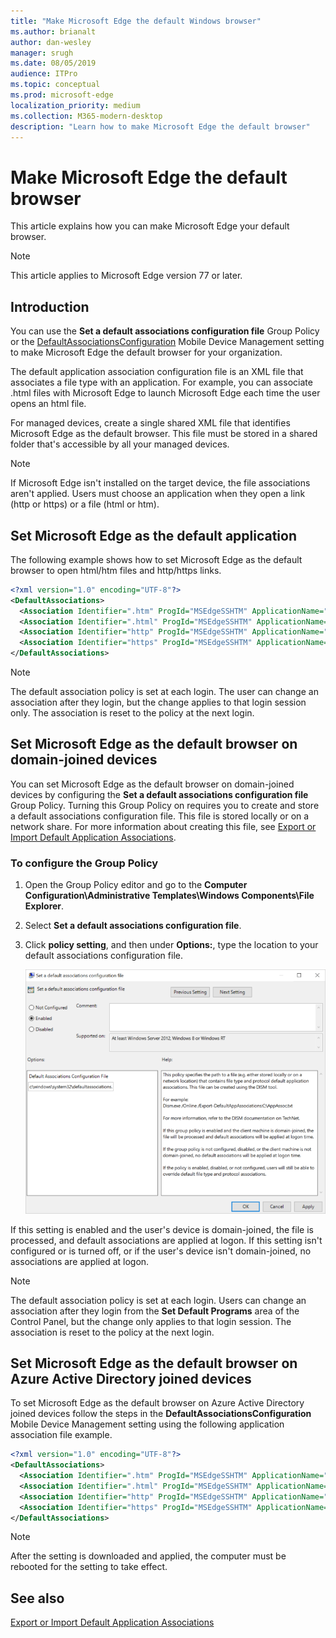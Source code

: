 ```yaml
---
title: "Make Microsoft Edge the default Windows browser"
ms.author: brianalt
author: dan-wesley
manager: srugh
ms.date: 08/05/2019
audience: ITPro
ms.topic: conceptual
ms.prod: microsoft-edge
localization_priority: medium
ms.collection: M365-modern-desktop
description: "Learn how to make Microsoft Edge the default browser"
---
```


# Make Microsoft Edge the default browser

This article explains how you can make Microsoft Edge your default browser.

>[!NOTE]
>This article applies to Microsoft Edge version 77 or later.

## Introduction

You can use the **Set a default associations configuration file** Group Policy or the [DefaultAssociationsConfiguration](https://docs.microsoft.com/windows/client-management/mdm/policy-csp-applicationdefaults#applicationdefaults-defaultassociationsconfiguration) Mobile Device Management setting to make Microsoft Edge the default browser for your organization.

The default application association configuration file is an XML file that associates a file type with an application. For example, you can associate .html files with Microsoft Edge to launch Microsoft Edge each time the user opens an html file.

For managed devices, create a single shared XML file that identifies Microsoft Edge as the default browser. This file must be stored in a shared folder that's accessible by all your managed devices.

>[!NOTE]
>If Microsoft Edge isn't installed on the target device, the file associations aren't applied. Users must choose an application when they open a link (http or https) or a file (html or htm).

## Set Microsoft Edge as the default application

The following example shows how to set Microsoft Edge as the default browser to open html/htm files and http/https links.

```xml
<?xml version="1.0" encoding="UTF-8"?>
<DefaultAssociations>
  <Association Identifier=".htm" ProgId="MSEdgeSSHTM" ApplicationName="Microsoft Edge" />
  <Association Identifier=".html" ProgId="MSEdgeSSHTM" ApplicationName=" Microsoft Edge" />
  <Association Identifier="http" ProgId="MSEdgeSSHTM" ApplicationName=" Microsoft Edge" />
  <Association Identifier="https" ProgId="MSEdgeSSHTM" ApplicationName=" Microsoft Edge" />
</DefaultAssociations>

```

>[!NOTE]
>The default association policy is set at each login. The user can change an association after they login, but the change applies to that login session only. The association is reset to the policy at the next login.

## Set Microsoft Edge as the default browser on domain-joined devices

You can set Microsoft Edge as the default browser on domain-joined devices by configuring the **Set a default associations configuration file** Group Policy. Turning this Group Policy on requires you to create and store a default associations configuration file. This file is stored locally or on a network share. For more information about creating this file, see [Export or Import Default Application Associations](https://go.microsoft.com/fwlink/p/?LinkId=618268).

### To configure the Group Policy

1. Open the Group Policy editor and go to the **Computer Configuration\Administrative Templates\Windows Components\File Explorer**.
2. Select **Set a default associations configuration file**.
3. Click **policy setting**, and then under **Options:**, type the location to your default associations configuration file.

   ![Enable file association in group policy](./media/edge-learnmore-make-edge-default-browser/edge-learnmore-browser-file-associations-policy.png)

If this setting is enabled and the user's device is domain-joined, the file is processed, and default associations are applied at logon. If this setting isn't configured or is turned off, or if the user's device isn't domain-joined, no associations are applied at logon.

>[!NOTE]
>The default association policy is set at each login. Users can change an association after they login from the **Set Default Programs** area of the Control Panel, but the change only applies to that login session. The association is reset to the policy at the next login.

## Set Microsoft Edge as the default browser on Azure Active Directory joined devices

To set Microsoft Edge as the default browser on Azure Active Directory joined devices follow the steps in the **DefaultAssociationsConfiguration** Mobile Device Management setting using the following application association file example.

```xml
<?xml version="1.0" encoding="UTF-8"?>
<DefaultAssociations>
  <Association Identifier=".htm" ProgId="MSEdgeSSHTM" ApplicationName="Microsoft Edge" />
  <Association Identifier=".html" ProgId="MSEdgeSSHTM" ApplicationName=" Microsoft Edge" />
  <Association Identifier="http" ProgId="MSEdgeSSHTM" ApplicationName=" Microsoft Edge" />
  <Association Identifier="https" ProgId="MSEdgeSSHTM" ApplicationName=" Microsoft Edge" />
</DefaultAssociations>

```

>[!NOTE]
>After the setting is downloaded and applied, the computer must be rebooted for the setting to take effect.

## See also

[Export or Import Default Application Associations](https://docs.microsoft.com/previous-versions/windows/it-pro/windows-8.1-and-8/hh825038(v=win.10))
